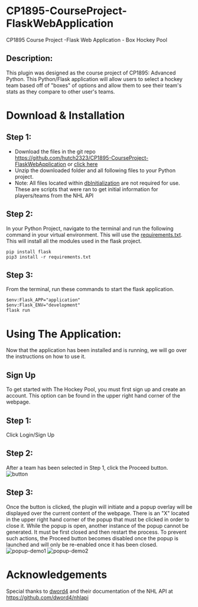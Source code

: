 # CP1895-CourseProject-FlaskWebApplication
CP1895 Course Project  -Flask Web Application - Box Hockey Pool

## Description:
This plugin was designed as the course project of CP1895: Advanced Python. This Python/Flask application will allow users to select a hockey team based off of "boxes" of options and allow them to see their team's stats as they compare to other user's teams. 

# Download & Installation
## Step 1:
- Download the files in the git repo https://github.com/hutch2323/CP1895-CourseProject-FlaskWebApplication or [click here](https://github.com/hutch2323/CP1895-CourseProject-FlaskWebApplication/archive/refs/heads/main.zip)
- Unzip the downloaded folder and all following files to your Python project.
- Note: All files located within [dbInitialization](https://github.com/hutch2323/CP1895-CourseProject-FlaskWebApplication/tree/main/dbInitialization) are not required for use. These are scripts that were ran to get initial information for players/teams from the NHL API
  
## Step 2:
In your Python Project, navigate to the terminal and run the following command in your virtual environment. This will use the [requirements.txt](https://github.com/hutch2323/CP1895-CourseProject-FlaskWebApplication/blob/main/requirements.txt). This will install all the modules used in the flask project.
```console
pip install flask
pip3 install -r requirements.txt
```

## Step 3:
From the terminal, run these commands to start the flask application.
```console
$env:Flask_APP="application"
$env:Flask_ENV="development"
flask run
```


# Using The Application:
Now that the application has been installed and is running, we will go over the instructions on how to use it.

## Sign Up
To get started with The Hockey Pool, you must first sign up and create an account. This option can be found in the upper right hand corner of the webpage.

## Step 1:
Click Login/Sign Up


## Step 2:
After a team has been selected in Step 1, click the Proceed button.<br>
![button](https://user-images.githubusercontent.com/59344045/144542256-77937fc3-37d3-4c49-87f5-01a02650e3c1.png)

## Step 3:
Once the button is clicked, the plugin will initiate and a popup overlay will be displayed over the current content of the webpage. There is an "X" located in the upper right hand corner of the popup that must be clicked in order to close it. While the popup is open, another instance of the popup cannot be generated. It must be first closed and then restart the process. To prevent such actions, the Proceed button becomes disabled once the popup is launched and will only be re-enabled once it has been closed.<br>
![popup-demo1](https://user-images.githubusercontent.com/59344045/144542437-18d908cc-6cbd-437c-a5a4-ee24af03860a.png)
![popup-demo2](https://user-images.githubusercontent.com/59344045/144542443-87544fc0-66a6-4271-9f0d-d2d9ea988557.png)

# Acknowledgements
Special thanks to [dword4](https://github.com/dword4) and their documentation of the NHL API at https://github.com/dword4/nhlapi
